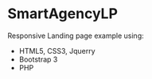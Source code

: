 # SmartAgencyLP
Responsive Landing page example using:
 - HTML5, CSS3, Jquerry
 - Bootstrap 3
 - PHP

